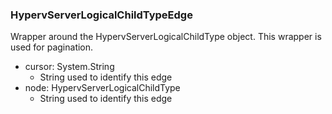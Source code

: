 ### HypervServerLogicalChildTypeEdge
Wrapper around the HypervServerLogicalChildType object. This wrapper is used for pagination.

- cursor: System.String
  - String used to identify this edge
- node: HypervServerLogicalChildType
  - String used to identify this edge
